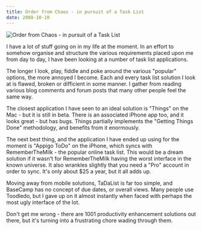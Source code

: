 ```yaml
---
title: Order from Chaos - in pursuit of a Task List
date: 2008-10-10
---
```


![Order from Chaos - in pursuit of a Task List](https://source.unsplash.com/-m88z7ily-w/1600x900)

I have a lot of stuff going on in my life at the moment. In an effort to somehow organise and structure the various requirements placed upon me from day to day, I have been looking at a number of task list applications.

The longer I look, play, fiddle and poke around the various "popular" options, the more annoyed I become. Each and every task list solution I look at is flawed, broken or difficient in some manner. I gather from reading various blog comments and forum posts that many other people feel the same way.

The closest application I have seen to an ideal solution is "Things" on the Mac - but it is still in beta. There is an associated iPhone app too, and it looks great - but has bugs. Things partially implements the "Getting Things Done" methodology, and benefits from it enormously.

The next best thing, and the application I have ended up using for the moment is "Appigo ToDo" on the iPhone, which syncs with RememberTheMilk - the popular online task list. This would be a dream solution if it wasn't for RememberTheMilk having the worst interface in the known universe. It also wrankles slightly that you need a "Pro" account in order to sync. It's only about $25 a year, but it all adds up.

Moving away from mobile solutions, TaDaList is far too simple, and BaseCamp has no concept of due dates, or overall views. Many people use Toodledo, but I gave up on it almost instantly when faced with perhaps the most ugly interface of the lot.

Don't get me wrong - there are 1001 productivity enhancement solutions out there, but it's turning into a frustrating chore wading through them.